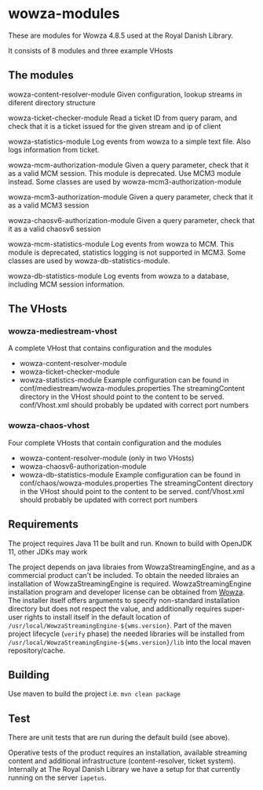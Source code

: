 # wowza-modules
These are modules for Wowza 4.8.5 used at the Royal Danish Library.

It consists of 8 modules and three example VHosts

## The modules 
wowza-content-resolver-module
  Given configuration, lookup streams in diferent directory structure

wowza-ticket-checker-module
  Read a ticket ID from query param, and check that it is a ticket issued for the given stream and ip of client

wowza-statistics-module
  Log events from wowza to a simple text file. Also logs information from ticket.

wowza-mcm-authorization-module
  Given a query parameter, check that it as a valid MCM session. This module is deprecated. Use MCM3 module instead.
  Some classes are used by wowza-mcm3-authorization-module

wowza-mcm3-authorization-module
  Given a query parameter, check that it as a valid MCM3 session

wowza-chaosv6-authorization-module
  Given a query parameter, check that it as a valid chaosv6 session

wowza-mcm-statistics-module
  Log events from wowza to MCM. This module is deprecated, statistics logging is not supported in MCM3. Some classes
  are used by wowza-db-statistics-module.

wowza-db-statistics-module
  Log events from wowza to a database, including MCM session information.


## The VHosts 
### wowza-mediestream-vhost

A complete VHost that contains configuration and the modules
 * wowza-content-resolver-module
 * wowza-ticket-checker-module
 * wowza-statistics-module
Example configuration can be found in conf/mediestream/wowza-modules.properties
The streamingContent directory in the VHost should point to the content to be served.
conf/Vhost.xml should probably be updated with correct port numbers

### wowza-chaos-vhost

Four complete VHosts that contain configuration and the modules
 * wowza-content-resolver-module (only in two VHosts)
 * wowza-chaosv6-authorization-module
 * wowza-db-statistics-module
Example configuration can be found in conf/chaos/wowza-modules.properties
The streamingContent directory in the VHost should point to the content to be served.
conf/Vhost.xml should probably be updated with correct port numbers

## Requirements
The project requires Java 11 be built and run. Known to build with OpenJDK 11, other JDKs may work

The project depends on java libraies from WowzaStreamingEngine, and as a commercial product can't be included. To obtain the needed libraies an installation of WowzaStreamingEngine is required. 
WowzaStreamingEngine installation program and developer license can be obtained from [Wowza](http://www.wowza.com/streaming/developers).
The installer itself offers arguments to specify non-standard installation directory but does not respect the value, and additionally requires super-user rights to install itself in the default location of `/usr/local/WowzaStreamingEngine-${wms.version}`.
Part of the maven project lifecycle (`verify` phase) the needed libraries will be installed from `/usr/local/WowzaStreamingEngine-${wms.version}/lib` into the local maven repository/cache. 

## Building
Use maven to build the project i.e. `mvn clean package`

## Test 
There are unit tests that are run during the default build (see above). 

Operative tests of the product requires an installation, available streaming content and additional infrastructure (content-resolver, ticket system). Internally at The Royal Danish Library we have a setup for that currently running on the server `iapetus`.
